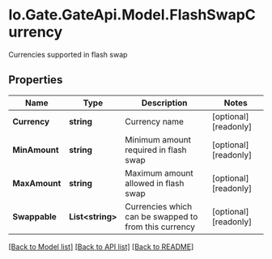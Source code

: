 
# Io.Gate.GateApi.Model.FlashSwapCurrency

Currencies supported in flash swap

## Properties

Name | Type | Description | Notes
------------ | ------------- | ------------- | -------------
**Currency** | **string** | Currency name | [optional] [readonly] 
**MinAmount** | **string** | Minimum amount required in flash swap | [optional] [readonly] 
**MaxAmount** | **string** | Maximum amount allowed in flash swap | [optional] [readonly] 
**Swappable** | **List&lt;string&gt;** | Currencies which can be swapped to from this currency | [optional] [readonly] 

[[Back to Model list]](../README.md#documentation-for-models)
[[Back to API list]](../README.md#documentation-for-api-endpoints)
[[Back to README]](../README.md)
